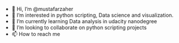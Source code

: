 - 👋 Hi, I’m @mustafarzaher
- 👀 I’m interested in python scripting, Data science and visualization.
- 🌱 I’m currently learning Data analysis in udacity nanodegree
- 💞️ I’m looking to collaborate on python scripting projects
- 📫 How to reach me 

<!---
mustafarzaher/mustafarzaher is a ✨ special ✨ repository because its `README.md` (this file) appears on your GitHub profile.
You can click the Preview link to take a look at your changes.
--->
